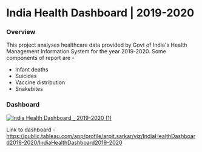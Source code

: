 # India Health Dashboard | 2019-2020
 
<h3>Overview</h3>

This project analyses healthcare data provided by Govt of India's Health Management Information System for the year 2019-2020. Some components of report are - 
- Infant deaths
- Suicides
- Vaccine distribution
- Snakebites

<h3>Dashboard</h3>

[![India Health Dashboard _ 2019-2020 (1)](https://user-images.githubusercontent.com/100153057/155855917-4ff3b20f-173d-4899-88fb-6b14e189bb52.png)](https://public.tableau.com/app/profile/arpit.sarkar/viz/IndiaHealthDashboard2019-2020/IndiaHealthDashboard2019-2020)


Link to dashboard - https://public.tableau.com/app/profile/arpit.sarkar/viz/IndiaHealthDashboard2019-2020/IndiaHealthDashboard2019-2020
